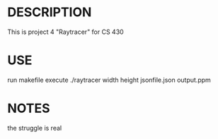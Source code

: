 
# DESCRIPTION
This is project 4 "Raytracer" for CS 430

# USE
run makefile
execute ./raytracer width height jsonfile.json output.ppm

# NOTES
the struggle is real
